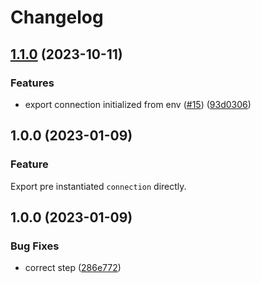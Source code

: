 # Changelog

## [1.1.0](https://github.com/netlify/integration-planetscale/compare/planetscale-v1.0.0...planetscale-v1.1.0) (2023-10-11)


### Features

* export connection initialized from env ([#15](https://github.com/netlify/integration-planetscale/issues/15)) ([93d0306](https://github.com/netlify/integration-planetscale/commit/93d030607754cf195a4f6dcc840c2d54bb9727ae))

## 1.0.0 (2023-01-09)

### Feature

Export pre instantiated `connection` directly.


## 1.0.0 (2023-01-09)


### Bug Fixes

* correct step ([286e772](https://github.com/netlify/integration-planetscale/commit/286e772d7f407578d590f474c2e3bc8760bc5c46))
